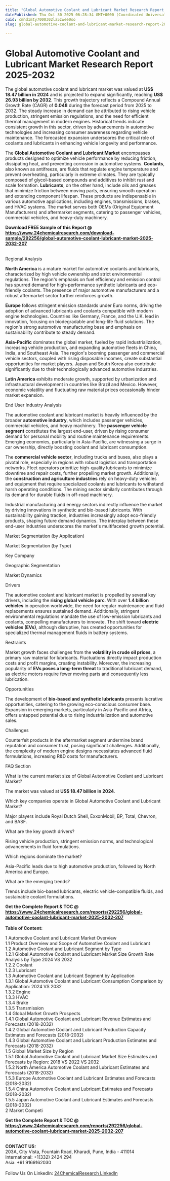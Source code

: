 ```yaml
---
title: "Global Automotive Coolant and Lubricant Market Research Report 2025-2032"
datePublished: Thu Oct 30 2025 06:28:34 GMT+0000 (Coordinated Universal Time)
cuid: cmhd1mty7000302la5zwee0so
slug: global-automotive-coolant-and-lubricant-market-research-report-2025-2032

---
```


# Global Automotive Coolant and Lubricant Market Research Report 2025-2032

<p>The global automotive coolant and lubricant market was valued at <strong>US$ 18.47 billion in 2024</strong> and is projected to expand significantly, reaching <strong>US$ 26.93 billion by 2032</strong>. This growth trajectory reflects a Compound Annual Growth Rate (CAGR) of <strong>0.048</strong> during the forecast period from 2025 to 2032. The steady increase in demand can be attributed to rising vehicle production, stringent emission regulations, and the need for efficient thermal management in modern engines. Historical trends indicate consistent growth in this sector, driven by advancements in automotive technologies and increasing consumer awareness regarding vehicle maintenance. The forecasted expansion underscores the critical role of coolants and lubricants in enhancing vehicle longevity and performance.</p><p>
</p><p>The <strong>Global Automotive Coolant and Lubricant Market</strong> encompasses products designed to optimize vehicle performance by reducing friction, dissipating heat, and preventing corrosion in automotive systems. <strong>Coolants</strong>, also known as antifreeze, are fluids that regulate engine temperature and prevent overheating, particularly in extreme climates. They are typically composed of glycol-based compounds and additives to inhibit rust and scale formation. <strong>Lubricants</strong>, on the other hand, include oils and greases that minimize friction between moving parts, ensuring smooth operation and extending component lifespan. These products are indispensable in various automotive applications, including engines, transmissions, brakes, and HVAC systems. The market serves both OEMs (Original Equipment Manufacturers) and aftermarket segments, catering to passenger vehicles, commercial vehicles, and heavy-duty machinery.</p><div><b>Download FREE Sample of this Report @ 
            <a href="https://www.24chemicalresearch.com/download-sample/292256/global-automotive-coolant-lubricant-market-2025-2032-207">
            https://www.24chemicalresearch.com/download-sample/292256/global-automotive-coolant-lubricant-market-2025-2032-207</a></b></div><br><p>
Regional Analysis</p><p>
</p><p><strong>North America</strong> is a mature market for automotive coolants and lubricants, characterized by high vehicle ownership and strict environmental regulations. The region's emphasis on fuel efficiency and emission control has spurred demand for high-performance synthetic lubricants and eco-friendly coolants. The presence of major automotive manufacturers and a robust aftermarket sector further reinforces growth.</p><p>
</p><p><strong>Europe</strong> follows stringent emission standards under Euro norms, driving the adoption of advanced lubricants and coolants compatible with modern engine technologies. Countries like Germany, France, and the U.K. lead in innovation, focusing on biodegradable and long-life fluid solutions. The region's strong automotive manufacturing base and emphasis on sustainability contribute to steady demand.</p><p>
</p><p><strong>Asia-Pacific</strong> dominates the global market, fueled by rapid industrialization, increasing vehicle production, and expanding automotive fleets in China, India, and Southeast Asia. The region's booming passenger and commercial vehicle sectors, coupled with rising disposable incomes, create substantial opportunities for market players. Japan and South Korea also contribute significantly due to their technologically advanced automotive industries.</p><p>
</p><p><strong>Latin America</strong> exhibits moderate growth, supported by urbanization and infrastructural development in countries like Brazil and Mexico. However, economic volatility and fluctuating raw material prices occasionally hinder market expansion.</p><p>
End User Industry Analysis</p><p>
</p><p>The automotive coolant and lubricant market is heavily influenced by the broader <strong>automotive industry</strong>, which includes passenger vehicles, commercial vehicles, and heavy machinery. The <strong>passenger vehicle segment</strong> constitutes the largest end-user, driven by rising consumer demand for personal mobility and routine maintenance requirements. Emerging economies, particularly in Asia-Pacific, are witnessing a surge in car ownership, directly boosting coolant and lubricant consumption.</p><p>
</p><p>The <strong>commercial vehicle sector</strong>, including trucks and buses, also plays a pivotal role, especially in regions with robust logistics and transportation networks. Fleet operators prioritize high-quality lubricants to minimize downtime and repair costs, further propelling market growth. Additionally, the <strong>construction and agriculture industries</strong> rely on heavy-duty vehicles and equipment that require specialized coolants and lubricants to withstand harsh operating conditions. The mining sector similarly contributes through its demand for durable fluids in off-road machinery.</p><p>
</p><p>Industrial manufacturing and energy sectors indirectly influence the market by driving innovations in synthetic and bio-based lubricants. With sustainability gaining traction, industries increasingly adopt eco-friendly products, shaping future demand dynamics. The interplay between these end-user industries underscores the market's multifaceted growth potential.</p><p>
Market Segmentation (by Application)</p><p>
</p><p>
Market Segmentation (by Type)</p><p>
</p><p>
Key Company</p><p>
</p><p>
Geographic Segmentation</p><p>
</p><p>
Market Dynamics</p><p>
Drivers</p><p>
</p><p>The automotive coolant and lubricant market is propelled by several key drivers, including the <strong>rising global vehicle parc</strong>. With over <strong>1.4 billion vehicles</strong> in operation worldwide, the need for regular maintenance and fluid replacements ensures sustained demand. Additionally, stringent environmental regulations mandate the use of low-emission lubricants and coolants, compelling manufacturers to innovate. The shift toward <strong>electric vehicles (EVs)</strong>, although disruptive, has created opportunities for specialized thermal management fluids in battery systems.</p><p>
Restraints</p><p>
</p><p>Market growth faces challenges from the <strong>volatility in crude oil prices</strong>, a primary raw material for lubricants. Fluctuations directly impact production costs and profit margins, creating instability. Moreover, the increasing popularity of <strong>EVs poses a long-term threat</strong> to traditional lubricant demand, as electric motors require fewer moving parts and consequently less lubrication.</p><p>
Opportunities</p><p>
</p><p>The development of <strong>bio-based and synthetic lubricants</strong> presents lucrative opportunities, catering to the growing eco-conscious consumer base. Expansion in emerging markets, particularly in Asia-Pacific and Africa, offers untapped potential due to rising industrialization and automotive sales.</p><p>
Challenges</p><p>
</p><p>Counterfeit products in the aftermarket segment undermine brand reputation and consumer trust, posing significant challenges. Additionally, the complexity of modern engine designs necessitates advanced fluid formulations, increasing R&amp;D costs for manufacturers.</p><p>
FAQ Section</p><p>
What is the current market size of Global Automotive Coolant and Lubricant Market?</p><p>
</p><p>The market was valued at <strong>US$ 18.47 billion in 2024</strong>.</p><p>
Which key companies operate in Global Automotive Coolant and Lubricant Market?</p><p>
</p><p>Major players include Royal Dutch Shell, ExxonMobil, BP, Total, Chevron, and BASF.</p><p>
What are the key growth drivers?</p><p>
</p><p>Rising vehicle production, stringent emission norms, and technological advancements in fluid formulations.</p><p>
Which regions dominate the market?</p><p>
</p><p>Asia-Pacific leads due to high automotive production, followed by North America and Europe.</p><p>
What are the emerging trends?</p><p>
</p><p>Trends include bio-based lubricants, electric vehicle-compatible fluids, and sustainable coolant formulations.</p>

<div><b>Get the Complete Report & TOC @ 
            <a href="https://www.24chemicalresearch.com/reports/292256/global-automotive-coolant-lubricant-market-2025-2032-207">
            https://www.24chemicalresearch.com/reports/292256/global-automotive-coolant-lubricant-market-2025-2032-207</a></b></div><br>
            <b>Table of Content:</b><p>1 Automotive Coolant and Lubricant Market Overview<br />
    1.1 Product Overview and Scope of Automotive Coolant and Lubricant<br />
    1.2 Automotive Coolant and Lubricant Segment by Type<br />
        1.2.1 Global Automotive Coolant and Lubricant Market Size Growth Rate Analysis by Type 2024 VS 2032<br />
        1.2.2 Coolant<br />
        1.2.3 Lubricant<br />
    1.3 Automotive Coolant and Lubricant Segment by Application<br />
        1.3.1 Global Automotive Coolant and Lubricant Consumption Comparison by Application: 2024 VS 2032<br />
        1.3.2 Engine<br />
        1.3.3 HVAC<br />
        1.3.4 Brake<br />
        1.3.5 Transmission<br />
    1.4 Global Market Growth Prospects<br />
        1.4.1 Global Automotive Coolant and Lubricant Revenue Estimates and Forecasts (2018-2032)<br />
        1.4.2 Global Automotive Coolant and Lubricant Production Capacity Estimates and Forecasts (2018-2032)<br />
        1.4.3 Global Automotive Coolant and Lubricant Production Estimates and Forecasts (2018-2032)<br />
    1.5 Global Market Size by Region<br />
        1.5.1 Global Automotive Coolant and Lubricant Market Size Estimates and Forecasts by Region: 2018 VS 2022 VS 2032<br />
        1.5.2 North America Automotive Coolant and Lubricant Estimates and Forecasts (2018-2032)<br />
        1.5.3 Europe Automotive Coolant and Lubricant Estimates and Forecasts (2018-2032)<br />
        1.5.4 China Automotive Coolant and Lubricant Estimates and Forecasts (2018-2032)<br />
        1.5.5 Japan Automotive Coolant and Lubricant Estimates and Forecasts (2018-2032)<br />
2 Market Competi</p>

<div><b>Get the Complete Report & TOC @ 
            <a href="https://www.24chemicalresearch.com/reports/292256/global-automotive-coolant-lubricant-market-2025-2032-207">
            https://www.24chemicalresearch.com/reports/292256/global-automotive-coolant-lubricant-market-2025-2032-207</a></b></div><br>

<b>CONTACT US:</b><br>
            203A, City Vista, Fountain Road, Kharadi, Pune, India - 411014<br>
            International: +1(332) 2424 294<br>
            Asia: +91 9169162030 <br><br>
            Follow Us On LinkedIn: <a href="https://www.linkedin.com/company/24chemicalresearch/">24ChemicalResearch LinkedIn</a>